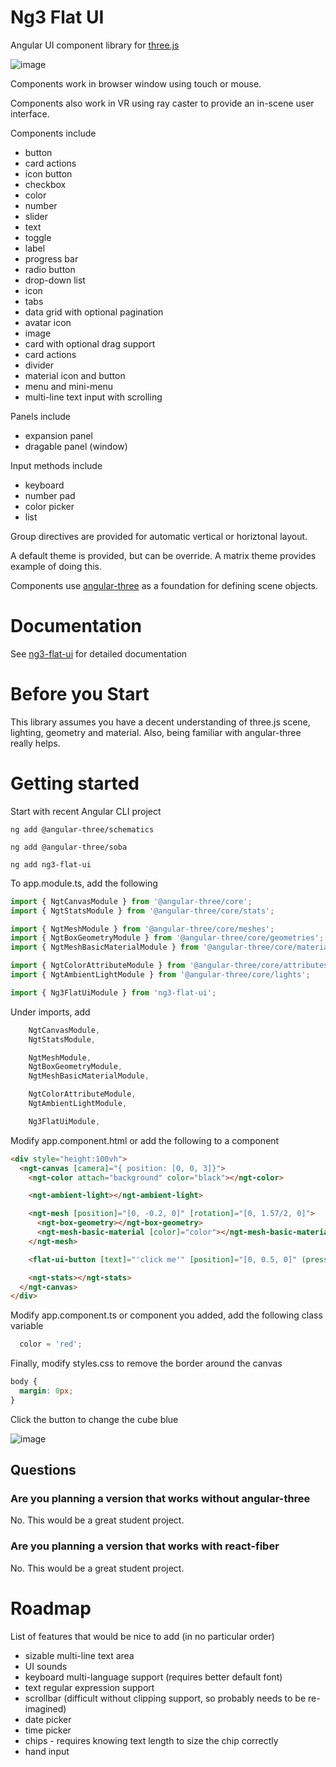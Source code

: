 # Ng3 Flat UI

Angular UI component library for [three.js](https://threejs.org/) 

![image](https://user-images.githubusercontent.com/25032599/211678766-a8903316-5271-4b1e-9eb3-acf7acb044ce.png)

Components work in browser window using touch or mouse.

Components also work in VR using ray caster to provide an in-scene user interface.

Components include
* button
* card actions
* icon button
* checkbox
* color
* number
* slider
* text
* toggle
* label
* progress bar
* radio button
* drop-down list
* icon
* tabs
* data grid with optional pagination
* avatar icon
* image
* card with optional drag support
* card actions
* divider
* material icon and button
* menu and mini-menu
* multi-line text input with scrolling

Panels include
* expansion panel
* dragable panel (window)

Input methods include
* keyboard
* number pad
* color picker
* list

Group directives are provided for automatic vertical or horiztonal layout.

A default theme is provided, but can be override. A matrix theme provides example of doing this.

Components use [angular-three](https://github.com/nartc/angular-three) as a foundation for defining scene objects.

# Documentation

See [ng3-flat-ui](https://github.com/IRobot1/ng3-vr-examples/wiki/ng3-flat-ui-components) for detailed documentation

# Before you Start
This library assumes you have a decent understanding of three.js scene, lighting, geometry and material.  Also, being familiar with angular-three really helps.

# Getting started
Start with recent Angular CLI project

`ng add @angular-three/schematics`

`ng add @angular-three/soba`

`ng add ng3-flat-ui`

To app.module.ts, add the following
```ts
import { NgtCanvasModule } from '@angular-three/core';
import { NgtStatsModule } from '@angular-three/core/stats';

import { NgtMeshModule } from '@angular-three/core/meshes';
import { NgtBoxGeometryModule } from '@angular-three/core/geometries';
import { NgtMeshBasicMaterialModule } from '@angular-three/core/materials';

import { NgtColorAttributeModule } from '@angular-three/core/attributes';
import { NgtAmbientLightModule } from '@angular-three/core/lights';

import { Ng3FlatUiModule } from 'ng3-flat-ui';
```

Under imports, add
```ts
    NgtCanvasModule,
    NgtStatsModule,

    NgtMeshModule,
    NgtBoxGeometryModule,
    NgtMeshBasicMaterialModule,

    NgtColorAttributeModule,
    NgtAmbientLightModule,

    Ng3FlatUiModule,
```

Modify app.component.html or add the following to a component
```html
<div style="height:100vh">
  <ngt-canvas [camera]="{ position: [0, 0, 3]}">
    <ngt-color attach="background" color="black"></ngt-color>

    <ngt-ambient-light></ngt-ambient-light>

    <ngt-mesh [position]="[0, -0.2, 0]" [rotation]="[0, 1.57/2, 0]">
      <ngt-box-geometry></ngt-box-geometry>
      <ngt-mesh-basic-material [color]="color"></ngt-mesh-basic-material>
    </ngt-mesh>

    <flat-ui-button [text]="'click me'" [position]="[0, 0.5, 0]" (pressed)="color='blue'"></flat-ui-button>

    <ngt-stats></ngt-stats>
  </ngt-canvas>
</div>
```

Modify app.component.ts or component you added, add the following class variable
```js
  color = 'red';
```

Finally, modify styles.css to remove the border around the canvas
```css
body {
  margin: 0px;
}
```

Click the button to change the cube blue

![image](https://user-images.githubusercontent.com/25032599/196293920-adfa3833-45b2-4847-aae6-e4b574e63397.png)

## Questions
### Are you planning a version that works without angular-three
No.  This would be a great student project.

### Are you planning a version that works with react-fiber
No.  This would be a great student project.

# Roadmap
List of features that would be nice to add (in no particular order)
* sizable multi-line text area
* UI sounds
* keyboard multi-language support (requires better default font)
* text regular expression support
* scrollbar (difficult without clipping support, so probably needs to be re-imagined)
* date picker
* time picker
* chips - requires knowing text length to size the chip correctly
* hand input

